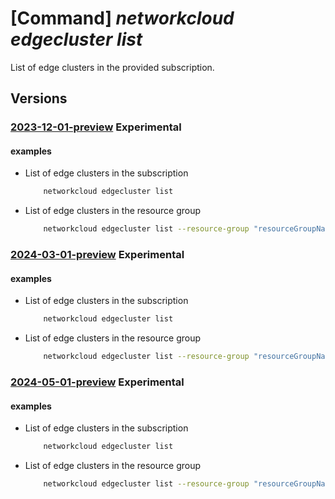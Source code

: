 # [Command] _networkcloud edgecluster list_

List of edge clusters in the provided subscription.

## Versions

### [2023-12-01-preview](/Resources/mgmt-plane/L3N1YnNjcmlwdGlvbnMve30vcHJvdmlkZXJzL21pY3Jvc29mdC5uZXR3b3JrY2xvdWQvZWRnZWNsdXN0ZXJz/2023-12-01-preview.xml) **Experimental**

<!-- mgmt-plane /subscriptions/{}/providers/microsoft.networkcloud/edgeclusters 2023-12-01-preview -->
<!-- mgmt-plane /subscriptions/{}/resourcegroups/{}/providers/microsoft.networkcloud/edgeclusters 2023-12-01-preview -->

#### examples

- List of edge clusters in the subscription
    ```bash
        networkcloud edgecluster list
    ```

- List of edge clusters in the resource group
    ```bash
        networkcloud edgecluster list --resource-group "resourceGroupName"
    ```

### [2024-03-01-preview](/Resources/mgmt-plane/L3N1YnNjcmlwdGlvbnMve30vcHJvdmlkZXJzL21pY3Jvc29mdC5uZXR3b3JrY2xvdWQvZWRnZWNsdXN0ZXJz/2024-03-01-preview.xml) **Experimental**

<!-- mgmt-plane /subscriptions/{}/providers/microsoft.networkcloud/edgeclusters 2024-03-01-preview -->
<!-- mgmt-plane /subscriptions/{}/resourcegroups/{}/providers/microsoft.networkcloud/edgeclusters 2024-03-01-preview -->

#### examples

- List of edge clusters in the subscription
    ```bash
        networkcloud edgecluster list
    ```

- List of edge clusters in the resource group
    ```bash
        networkcloud edgecluster list --resource-group "resourceGroupName"
    ```

### [2024-05-01-preview](/Resources/mgmt-plane/L3N1YnNjcmlwdGlvbnMve30vcHJvdmlkZXJzL21pY3Jvc29mdC5uZXR3b3JrY2xvdWQvZWRnZWNsdXN0ZXJz/2024-05-01-preview.xml) **Experimental**

<!-- mgmt-plane /subscriptions/{}/providers/microsoft.networkcloud/edgeclusters 2024-05-01-preview -->
<!-- mgmt-plane /subscriptions/{}/resourcegroups/{}/providers/microsoft.networkcloud/edgeclusters 2024-05-01-preview -->

#### examples

- List of edge clusters in the subscription
    ```bash
        networkcloud edgecluster list
    ```

- List of edge clusters in the resource group
    ```bash
        networkcloud edgecluster list --resource-group "resourceGroupName"
    ```
